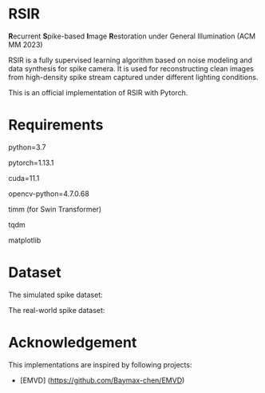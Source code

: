 # RSIR
**R**ecurrent **S**pike-based **I**mage **R**estoration under General Illumination (ACM MM 2023)

RSIR is a fully supervised learning algorithm based on noise modeling and data synthesis for spike camera.
It is used for reconstructing clean images from high-density spike stream captured under different lighting conditions.

This is an official implementation of RSIR with Pytorch.

# Requirements
python=3.7

pytorch=1.13.1

cuda=11.1

opencv-python=4.7.0.68

timm (for Swin Transformer)

tqdm

matplotlib

# Dataset
The simulated spike dataset:

The real-world spike dataset:
# Acknowledgement
This implementations are inspired by following projects:

- [EMVD] (https://github.com/Baymax-chen/EMVD)

